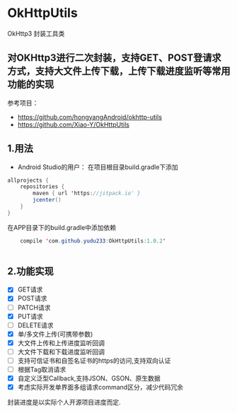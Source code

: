 # OkHttpUtils
OkHttp3 封装工具类

## 对OKHttp3进行二次封装，支持GET、POST登请求方式，支持大文件上传下载，上传下载进度监听等常用功能的实现

参考项目：
- https://github.com/hongyangAndroid/okhttp-utils
- https://github.com/Xiao-Y/OkHttpUtils

## 1.用法
- Android Studio的用户：
在项目根目录build.gradle下添加

```java
allprojects {
    repositories {
        maven { url 'https://jitpack.io' }
        jcenter()
    }
}

```

在APP目录下的build.gradle中添加依赖

```java
    compile 'com.github.yudu233:OkHttpUtils:1.0.2'
    
```

## 2.功能实现
- [x] GET请求
- [x] POST请求
- [ ] PATCH请求
- [x] PUT请求
- [ ] DELETE请求
- [x] 单/多文件上传(可携带参数)
- [x] 大文件上传和上传进度监听回调
- [ ] 大文件下载和下载进度监听回调
- [ ] 支持可信证书和自签名证书的https的访问,支持双向认证
- [ ] 根据Tag取消请求
- [x] 自定义泛型Callback,支持JSON、GSON、原生数据
- [x] 考虑实际开发单界面多组请求command区分，减少代码冗余

封装进度是以实际个人开源项目进度而定.

